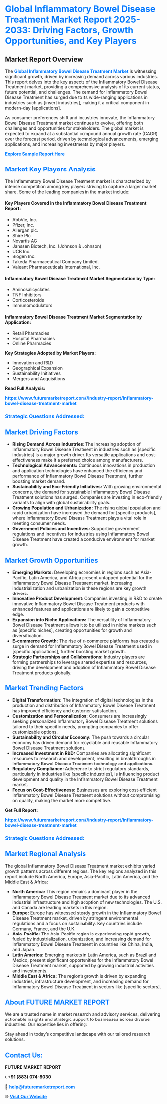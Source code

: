 <h1 style="color: #007BFF;">Global Inflammatory Bowel Disease Treatment Market Report 2025-2033: Driving Factors, Growth Opportunities, and Key Players</h1>

<section id="overview">
<h2>Market Report Overview</h2>
<p>The <a href="https://www.futuremarketreport.com//industry-report/inflammatory-bowel-disease-treatment-market" style="color: #007BFF; text-decoration: none;"><strong>Global Inflammatory Bowel Disease Treatment Market</strong></a> is witnessing significant growth, driven by increasing demand across various industries. This report delves into the key aspects of the Inflammatory Bowel Disease Treatment market, providing a comprehensive analysis of its current status, future potential, and challenges. The demand for Inflammatory Bowel Disease Treatment has surged due to its wide-ranging applications in industries such as [insert industries], making it a critical component in modern-day [applications].</p>
<p>As consumer preferences shift and industries innovate, the Inflammatory Bowel Disease Treatment market continues to evolve, offering both challenges and opportunities for stakeholders. The global market is expected to expand at a substantial compound annual growth rate (CAGR) over the forecast period, driven by technological advancements, emerging applications, and increasing investments by major players.</p>
</section>

<section id="overview">
<p><a href="https://www.futuremarketreport.com//request-sample/reportId=90083" style="color: #007BFF; text-decoration: none;"><strong>Explore Sample Report Here</strong></a></p>
</section>

<section id="key-players">
<h2 style="color: #007BFF;">Market Key Players Analysis</h2>
<p>The Inflammatory Bowel Disease Treatment market is characterized by intense competition among key players striving to capture a larger market share. Some of the leading companies in the market include:</p>
<h4>Key Players Covered in the Inflammatory Bowel Disease Treatment Report:</h4>
<ul><li>AbbVie, Inc.</li><li>Pfizer, Inc.</li><li>Allergan plc.</li><li>Shire Plc</li><li>Novartis AG</li><li>Janssen Biotech, Inc. (Johnson &amp; Johnson)</li><li>UCB Inc.</li><li>Biogen Inc.</li><li>Takeda Pharmaceutical Company Limited.</li><li>Valeant Pharmaceuticals International, Inc.</li></ul>
<h4>Inflammatory Bowel Disease Treatment Market Segmentation by Type:</h4>
<ul><li>Aminosalicyclates</li><li>TNF Inhibitors</li><li>Corticosteroids</li><li>Immunomodulators</li></ul>

<h4>Inflammatory Bowel Disease Treatment Market Segmentation by Application:</h4>
<ul><li>Retail Pharmacies</li><li>Hospital Pharmacies</li><li>Online Pharmacies</li></ul>
<p><strong>Key Strategies Adopted by Market Players:</strong></p>
<ul>
<li>Innovation and R&D</li>
<li>Geographical Expansion</li>
<li>Sustainability Initiatives</li>
<li>Mergers and Acquisitions</li>
</ul>
</section>

<section>
<p><strong>Read Full Analysis: </strong></p><a href="https://www.futuremarketreport.com//industry-report/inflammatory-bowel-disease-treatment-market" style="color: #007BFF; text-decoration: none;"><strong>https://www.futuremarketreport.com//industry-report/inflammatory-bowel-disease-treatment-market</strong></a>
<h3 style="color: #007BFF;">Strategic Questions Addressed:</h3>
</section>

<section id="driving-factors">
<h2 style="color: #007BFF;">Market Driving Factors</h2>
<ul>
<li><strong>Rising Demand Across Industries:</strong> The increasing adoption of Inflammatory Bowel Disease Treatment in industries such as [specific industries] is a major growth driver. Its versatile applications and cost-effectiveness make it a preferred choice among manufacturers.</li>
<li><strong>Technological Advancements:</strong> Continuous innovations in production and application technologies have enhanced the efficiency and performance of Inflammatory Bowel Disease Treatment, further boosting market demand.</li>
<li><strong>Sustainability and Eco-Friendly Initiatives:</strong> With growing environmental concerns, the demand for sustainable Inflammatory Bowel Disease Treatment solutions has surged. Companies are investing in eco-friendly variants to align with global sustainability goals.</li>
<li><strong>Growing Population and Urbanization:</strong> The rising global population and rapid urbanization have increased the demand for [specific products], where Inflammatory Bowel Disease Treatment plays a vital role in meeting consumer needs.</li>
<li><strong>Government Policies and Incentives:</strong> Supportive government regulations and incentives for industries using Inflammatory Bowel Disease Treatment have created a conducive environment for market growth.</li>
</ul>
</section>

<section id="growth-opportunities">
<h2 style="color: #007BFF;">Market Growth Opportunities</h2>
<ul>
<li><strong>Emerging Markets:</strong> Developing economies in regions such as Asia-Pacific, Latin America, and Africa present untapped potential for the Inflammatory Bowel Disease Treatment market. Increasing industrialization and urbanization in these regions are key growth drivers.</li>
<li><strong>Innovative Product Development:</strong> Companies investing in R&D to create innovative Inflammatory Bowel Disease Treatment products with enhanced features and applications are likely to gain a competitive edge.</li>
<li><strong>Expansion into Niche Applications:</strong> The versatility of Inflammatory Bowel Disease Treatment allows it to be utilized in niche markets such as [specific niches], creating opportunities for growth and diversification.</li>
<li><strong>E-commerce Growth:</strong> The rise of e-commerce platforms has created a surge in demand for Inflammatory Bowel Disease Treatment used in [specific applications], further boosting market growth.</li>
<li><strong>Strategic Partnerships and Collaborations:</strong> Industry players are forming partnerships to leverage shared expertise and resources, driving the development and adoption of Inflammatory Bowel Disease Treatment products globally.</li>
</ul>
</section>

<section id="trending-factors">
<h2 style="color: #007BFF;">Market Trending Factors</h2>
<ul>
<li><strong>Digital Transformation:</strong> The integration of digital technologies in the production and distribution of Inflammatory Bowel Disease Treatment has improved efficiency and customer satisfaction.</li>
<li><strong>Customization and Personalization:</strong> Consumers are increasingly seeking personalized Inflammatory Bowel Disease Treatment solutions tailored to their specific needs, prompting companies to offer customizable options.</li>
<li><strong>Sustainability and Circular Economy:</strong> The push towards a circular economy has driven demand for recyclable and reusable Inflammatory Bowel Disease Treatment solutions.</li>
<li><strong>Increased Investment in R&D:</strong> Companies are allocating significant resources to research and development, resulting in breakthroughs in Inflammatory Bowel Disease Treatment technology and applications.</li>
<li><strong>Regulatory Compliance:</strong> Adherence to strict regulatory standards, particularly in industries like [specific industries], is influencing product development and quality in the Inflammatory Bowel Disease Treatment market.</li>
<li><strong>Focus on Cost-Effectiveness:</strong> Businesses are exploring cost-efficient Inflammatory Bowel Disease Treatment solutions without compromising on quality, making the market more competitive.</li>
</ul>
</section>

<section>
<p><strong>Get Full Report: </strong></p><a href="https://www.futuremarketreport.com//industry-report/inflammatory-bowel-disease-treatment-market" style="color: #007BFF; text-decoration: none;"><strong>https://www.futuremarketreport.com//industry-report/inflammatory-bowel-disease-treatment-market</strong></a>
<h3 style="color: #007BFF;">Strategic Questions Addressed:</h3>
</section>


<section id="regional-analysis">
<h2 style="color: #007BFF;">Market Regional Analysis</h2>
<p>The global Inflammatory Bowel Disease Treatment market exhibits varied growth patterns across different regions. The key regions analyzed in this report include North America, Europe, Asia-Pacific, Latin America, and the Middle East & Africa:</p>
<ul>
<li><strong>North America:</strong> This region remains a dominant player in the Inflammatory Bowel Disease Treatment market due to its advanced industrial infrastructure and high adoption of new technologies. The U.S. and Canada are leading markets in this region.</li>
<li><strong>Europe:</strong> Europe has witnessed steady growth in the Inflammatory Bowel Disease Treatment market, driven by stringent environmental regulations and a focus on sustainability. Key countries include Germany, France, and the U.K.</li>
<li><strong>Asia-Pacific:</strong> The Asia-Pacific region is experiencing rapid growth, fueled by industrialization, urbanization, and increasing demand for Inflammatory Bowel Disease Treatment in countries like China, India, and Japan.</li>
<li><strong>Latin America:</strong> Emerging markets in Latin America, such as Brazil and Mexico, present significant opportunities for the Inflammatory Bowel Disease Treatment market, supported by growing industrial activities and investments.</li>
<li><strong>Middle East & Africa:</strong> The region’s growth is driven by expanding industries, infrastructure development, and increasing demand for Inflammatory Bowel Disease Treatment in sectors like [specific sectors].</li>
</ul>
</section>

<footer>
<h2 style="color: #007BFF;">About FUTURE MARKET REPORT</h2>
<p>We are a trusted name in market research and advisory services, delivering actionable insights and strategic support to businesses across diverse industries. Our expertise lies in offering:</p>

<p>Stay ahead in today’s competitive landscape with our tailored research solutions.</p>

<h2 style="color: #007BFF;">Contact Us:</h2>
<p><strong>FUTURE MARKET REPORT</strong></p>
<p>📞 <strong>+91 (883) 074-8030</strong></p>
<p>📧 <strong><a href="mailto:help@futuremarketreport.com" style="color: #007BFF;">help@futuremarketreport.com</a></strong></p>
<p>🌐 <strong><a href="https://www.futuremarketreport.com/" style="color: #007BFF;">Visit Our Website</a></strong></p>
</footer>
